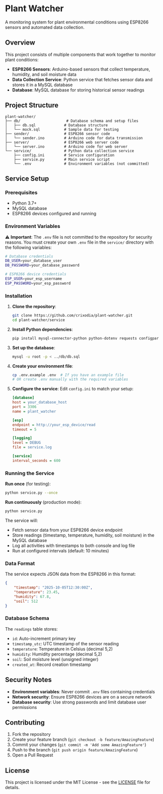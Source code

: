 # Plant Watcher

A monitoring system for plant environmental conditions using ESP8266 sensors and automated data collection.

## Overview

This project consists of multiple components that work together to monitor plant conditions:

- **ESP8266 Sensors**: Arduino-based sensors that collect temperature, humidity, and soil moisture data
- **Data Collection Service**: Python service that fetches sensor data and stores it in a MySQL database
- **Database**: MySQL database for storing historical sensor readings

## Project Structure

```
plant-watcher/
├── db/                     # Database schema and setup files
│   ├── db.sql             # Database structure
│   └── mock.sql           # Sample data for testing
├── sender/                # ESP8266 sensor code
│   └── sender.ino         # Arduino code for data transmission
├── server/                # ESP8266 web server code
│   └── server.ino         # Arduino code for web server
└── service/               # Python data collection service
    ├── config.ini         # Service configuration
    ├── service.py         # Main service script
    └── .env               # Environment variables (not committed)
```

## Service Setup

### Prerequisites

- Python 3.7+
- MySQL database
- ESP8266 devices configured and running

### Environment Variables

⚠️ **Important**: The `.env` file is not committed to the repository for security reasons. You must create your own `.env` file in the `service/` directory with the following variables:

```bash
# Database credentials
DB_USER=your_database_user
DB_PASSWORD=your_database_password

# ESP8266 device credentials
ESP_USER=your_esp_username
ESP_PASSWORD=your_esp_password
```

### Installation

1. **Clone the repository**:
   ```bash
   git clone https://github.com/crixodia/plant-watcher.git
   cd plant-watcher/service
   ```

2. **Install Python dependencies**:
   ```bash
   pip install mysql-connector-python python-dotenv requests configparser
   ```

3. **Set up the database**:
   ```bash
   mysql -u root -p < ../db/db.sql
   ```

4. **Create your environment file**:
   ```bash
   cp .env.example .env  # If you have an example file
   # OR create .env manually with the required variables
   ```

5. **Configure the service**:
   Edit `config.ini` to match your setup:
   ```ini
   [database]
   host = your_database_host
   port = 3306
   name = plant_watcher

   [esp]
   endpoint = http://your_esp_device/read
   timeout = 5

   [logging]
   level = DEBUG
   file = service.log

   [service]
   interval_seconds = 600
   ```

### Running the Service

**Run once** (for testing):
```bash
python service.py --once
```

**Run continuously** (production mode):
```bash
python service.py
```

The service will:
- Fetch sensor data from your ESP8266 device endpoint
- Store readings (timestamp, temperature, humidity, soil moisture) in the MySQL database
- Log all activities with timestamps to both console and log file
- Run at configured intervals (default: 10 minutes)

### Data Format

The service expects JSON data from the ESP8266 in this format:
```json
{
    "timestamp": "2025-10-05T12:30:00Z",
    "temperature": 23.45,
    "humidity": 67.8,
    "soil": 512
}
```

### Database Schema

The `readings` table stores:
- `id`: Auto-increment primary key
- `timestamp_utc`: UTC timestamp of the sensor reading
- `temperature`: Temperature in Celsius (decimal 5,2)
- `humidity`: Humidity percentage (decimal 5,2)  
- `soil`: Soil moisture level (unsigned integer)
- `created_at`: Record creation timestamp

## Security Notes

- **Environment variables**: Never commit `.env` files containing credentials
- **Network security**: Ensure ESP8266 devices are on a secure network
- **Database security**: Use strong passwords and limit database user permissions

## Contributing

1. Fork the repository
2. Create your feature branch (`git checkout -b feature/AmazingFeature`)
3. Commit your changes (`git commit -m 'Add some AmazingFeature'`)
4. Push to the branch (`git push origin feature/AmazingFeature`)
5. Open a Pull Request

## License

This project is licensed under the MIT License - see the [LICENSE](LICENSE) file for details.